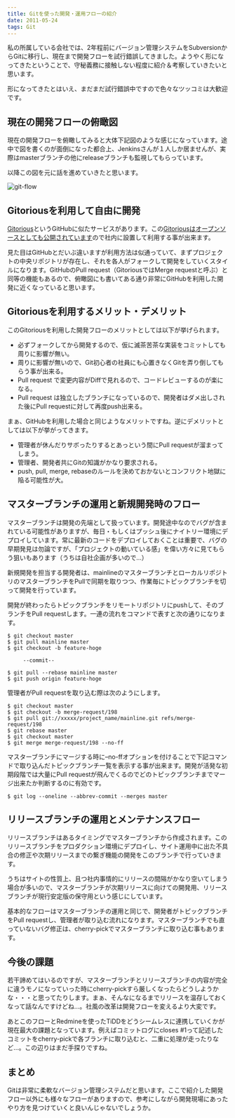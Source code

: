 ```yaml
---
title: Gitを使った開発・運用フローの紹介
date: 2011-05-24
tags: Git
---
```


私の所属している会社では、2年程前にバージョン管理システムをSubversionからGitに移行し、現在まで開発フローを試行錯誤してきました。ようやく形になってきたということで、守秘義務に接触しない程度に紹介＆考察していきたいと思います。

形になってきたとはいえ、まだまだ試行錯誤中ですので色々なツッコミは大歓迎です。

## 現在の開発フローの俯瞰図

現在の開発フローを俯瞰してみると大体下記図のような感じになっています。途中で図を書くのが面倒になった都合上、Jenkinsさんが１人しか居ませんが、実際はmasterブランチの他にreleaseブランチも監視してもらっています。

以降この図を元に話を進めていきたと思います。

![git-flow](/uploads/2011/05/24/git-flow.png)

## Gitoriousを利用して自由に開発

[Gitorious](http://gitorious.org/)というGitHubに似たサービスがあります。この[Gitoriousはオープンソースとしても公開されています](http://gitorious.org/gitorious)ので社内に設置して利用する事が出来ます。

見た目はGitHubとだいぶ違いますが利用方法は似通っていて、まずプロジェクトの中央リポジトリが存在し、それを各人がフォークして開発をしていくスタイルになります。GitHubのPull request（GitoriousではMerge requestと呼ぶ）と同等の機能もあるので、俯瞰図にも書いてある通り非常にGitHubを利用した開発に近くなっていると思います。

## Gitoriousを利用するメリット・デメリット

このGitoriousを利用した開発フローのメリットとしては以下が挙げられます。

* 必ずフォークしてから開発するので、仮に滅茶苦茶な実装をコミットしても周りに影響が無い。
* 周りに影響が無いので、Git初心者の社員にも心置きなくGitを弄り倒してもらう事が出来る。
* Pull request で変更内容がDiffで見れるので、コードレビューするのが楽になる。
* Pull request は独立したブランチになっているので、開発者はダメ出しされた後にPull requestに対して再度push出来る。

まぁ、GitHubを利用した場合と同じようなメリットですね。逆にデメリットとしては以下が挙がってきます。

* 管理者が休んだりサボったりするとあっという間にPull requestが溜まってしまう。
* 管理者、開発者共にGitの知識がかなり要求される。
* push, pull, merge, rebaseのルールを決めておかないとコンフリクト地獄に陥る可能性が大。

## マスターブランチの運用と新規開発時のフロー

マスターブランチは開発の先端として扱っています。開発途中なのでバグが含まれている可能性がありますが、毎日・もしくはプッシュ後にナイトリー環境にデプロイしています。常に最新のコードをデプロイしておくことは重要で、バグの早期発見は勿論ですが、「プロジェクトの動いている感」を偉い方々に見てもらう狙いもあります（うちは自社企画が多いので…）

新規開発を担当する開発者は、mainlineのマスターブランチとローカルリポジトリのマスターブランチをPullで同期を取りつつ、作業毎にトピックブランチを切って開発を行っています。

開発が終わったらトピックブランチをリモートリポジトリにpushして、そのブランチをPull requestします。一連の流れをコマンドで表すと次の通りになります。

```
$ git checkout master
$ git pull mainline master
$ git checkout -b feature-hoge
 
     --commit--
 
$ git pull --rebase mainline master
$ git push origin feature-hoge
```

管理者がPull requestを取り込む際は次のようにします。

```
$ git checkout master
$ git checkout -b merge-request/198
$ git pull git://xxxxx/project_name/mainline.git refs/merge-request/198
$ git rebase master
$ git checkout master
$ git merge merge-request/198 --no-ff
```

マスターブランチにマージする時に–no-ffオプションを付けることで下記コマンドで取り込んだトピックブランチ一覧を表示する事が出来ます。開発が活発な初期段階では大量にPull requestが飛んでくるのでどのトピックブランチまでマージ出来たか判断するのに有効です。

```
$ git log --oneline --abbrev-commit --merges master
```

## リリースブランチの運用とメンテナンスフロー

リリースブランチはあるタイミングでマスターブランチから作成されます。このリリースブランチをプロダクション環境にデプロイし、サイト運用中に出た不具合の修正や次期リリースまでの繋ぎ機能の開発をこのブランチで行っていきます。

うちはサイトの性質上、且つ社内事情的にリリースの間隔がかなり空いてしまう場合が多いので、マスターブランチが次期リリースに向けての開発用、リリースブランチが現行安定版の保守用という感じにしています。

基本的なフローはマスターブランチの運用と同じで、開発者がトピックブランチをPull requestし、管理者が取り込む流れになります。マスターブランチでも直っていないバグ修正は、cherry-pickでマスターブランチに取り込む事もあります。

## 今後の課題

若干諦めてはいるのですが、マスターブランチとリリースブランチの内容が完全に違うモノになっていった時にcherry-pickすら厳しくなったらどうしようかな・・・と思ってたりします。まぁ、そんなになるまでリリースを温存しておくなって話なんですけどね…。社風の改革は開発フローを変えるより大変です。

あとこのフローとRedmineを使ったTiDDをどうシームレスに連携していくかが現在最大の課題となっています。例えばコミットログにcloses #1って記述したコミットをcherry-pickで各ブランチに取り込むと、二重に処理が走ったりなど…。この辺りはまだ手探りですね。

## まとめ

Gitは非常に柔軟なバージョン管理システムだと思います。ここで紹介した開発フロー以外にも様々なフローがありますので、参考にしながら開発現場にあったやり方を見つけていくと良いんじゃないでしょうか。
